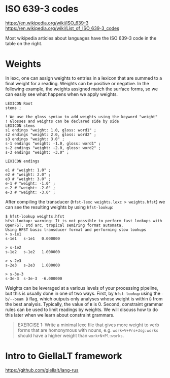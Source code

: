 # ISO 639-3 codes

https://en.wikipedia.org/wiki/ISO_639-3
https://en.wikipedia.org/wiki/List_of_ISO_639-3_codes

Most wikipedia articles about languages have the ISO 639-3 code in the table
on the right.

# Weights

In lexc, one can assign weights to entries in a lexicon that are summed to a
final weight for a reading. Weights can be positive or negative. In the
following example, the weights assigned match the surface forms, so we can
easily see what happens when we apply weights.

```lexc
LEXICON Root
stems ;

! We use the gloss syntax to add weights using the keyword "weight"
! Glosses and weights can be declared side by side
LEXICON stems
s1 endings "weight: 1.0, gloss: word1" ;
s2 endings "weight: 2.0, gloss: word2" ;
s3 endings "weight: 3.0" ;
s-1 endings "weight: -1.0, gloss: word1" ;
s-2 endings "weight: -2.0, gloss: word2" ;
s-3 endings "weight: -3.0" ;

LEXICON endings

e1 # "weight: 1.0" ;
e2 # "weight: 2.0" ;
e3 # "weight: 3.0" ;
e-1 # "weight: -1.0" ;
e-2 # "weight: -2.0" ;
e-3 # "weight: -3.0" ;
```

After compiling the transducer (`hfst-lexc weights.lexc > weights.hfst`) we can
see the resulting weights by using `hfst-lookup`:

```
$ hfst-lookup weights.hfst
hfst-lookup: warning: It is not possible to perform fast lookups with OpenFST, std arc, tropical semiring format automata.
Using HFST basic transducer format and performing slow lookups
> s-1e1
s-1e1	s-1e1	0.000000

> s-1e2
s-1e2	s-1e2	1.000000

> s-2e3
s-2e3	s-2e3	1.000000

> s-3e-3
s-3e-3	s-3e-3	-6.000000
```

Weights can be leveraged at a various levels of your processing pipeline, but
this is usually done in one of two ways. First, by `hfst-lookup` using the
`-b/--beam B` flag, which outputs only analyses whose weight is within `B` from
the best analysis. Typically, the value of `B` is 0. Second, constraint grammar
rules can be used to limit readings by weights. We will discuss how to do this
later when we learn about constraint grammars.

> EXERCISE 1: Write a minimal lexc file that gives more weight to verb forms
> that are homonymous with nouns, e.g. `work+V+Prs+3sg:works` should have a
> higher weight than `work+N+Pl:works`.

# Intro to GiellaLT framework

https://github.com/giellalt/lang-rus
